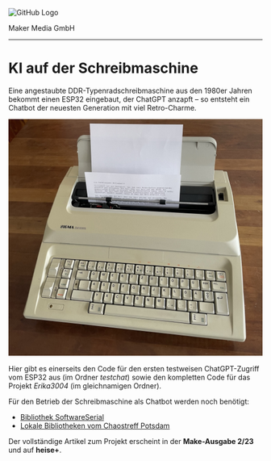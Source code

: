 ![GitHub Logo](http://www.heise.de/make/icons/make_logo.png)

Maker Media GmbH

***

# KI auf der Schreibmaschine

Eine angestaubte DDR-Typenradschreibmaschine aus den 1980er Jahren bekommt einen ESP32 eingebaut, der ChatGPT anzapft – so entsteht ein Chatbot der neuesten Generation mit viel Retro-Charme.

![Aufmacherbild aus dem Heft](./doc/Erika.jpeg)

Hier gibt es einerseits den Code für den ersten testweisen ChatGPT-Zugriff vom ESP32 aus (im Ordner _testchat_) sowie den kompletten Code für das Projekt _Erika3004_ (im gleichnamigen Ordner).

Für den Betrieb der Schreibmaschine als Chatbot werden noch benötigt: 

- [Bibliothek SoftwareSerial](https://github.com/plerup/espsoftwareserial)
- [Lokale Bibliotheken vom Chaostreff Potsdam](https://github.com/Chaostreff-Potsdam/erika3004/tree/73d5f6d2670fd01462d10749d28257f450f87048/arduino)

Der vollständige Artikel zum Projekt erscheint in der **Make-Ausgabe 2/23** und auf **heise+**.
